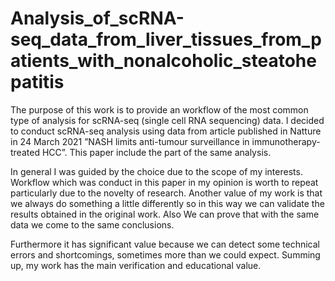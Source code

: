 # Analysis_of_scRNA-seq_data_from_liver_tissues_from_patients_with_nonalcoholic_steatohepatitis

The purpose of this work is to provide an workflow of the most common type of analysis for
scRNA-seq (single cell RNA sequencing) data. I decided to conduct scRNA-seq analysis using
data from article published in Natture in 24 March 2021 ”NASH limits anti-tumour surveillance
in immunotherapy-treated HCC”. This paper include the part of the same analysis.

In general I was guided by the choice due to the scope of my interests. Workflow which was conduct in
this paper in my opinion is worth to repeat particularly due to the novelty of research. Another
value of my work is that we always do something a little differently so in this way we can validate
the results obtained in the original work. Also We can prove that with the same data we come to
the same conclusions. 

Furthermore it has significant value because we can detect some technical
errors and shortcomings, sometimes more than we could expect. Summing up, my work has the
main verification and educational value.
